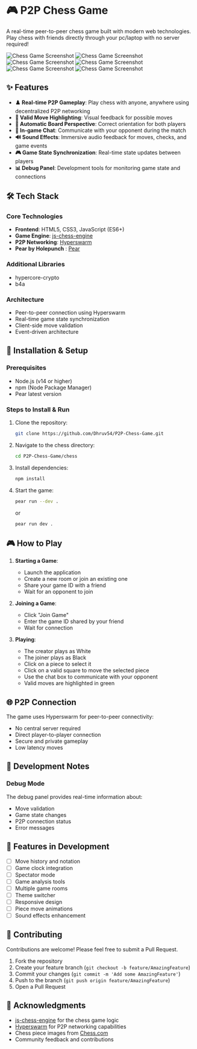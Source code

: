 # 🎮 P2P Chess Game

A real-time peer-to-peer chess game built with modern web technologies. Play chess with friends directly through your pc/laptop with no server required!

![Chess Game Screenshot](chess/Images/homepage.png)
![Chess Game Screenshot](chess/Images/create_room.png)
![Chess Game Screenshot](chess/Images/join_room.png)
![Chess Game Screenshot](chess/Images/waiting_for_opponent.png)
![Chess Game Screenshot](chess/Images/chess_board.png)
![Chess Game Screenshot](chess/Images/chat.png)

## ✨ Features

- **♟️ Real-time P2P Gameplay**: Play chess with anyone, anywhere using decentralized P2P networking
- **🎯 Valid Move Highlighting**: Visual feedback for possible moves
- **🔄 Automatic Board Perspective**: Correct orientation for both players
- **💬 In-game Chat**: Communicate with your opponent during the match
- **🔊 Sound Effects**: Immersive audio feedback for moves, checks, and game events
- **🎮 Game State Synchronization**: Real-time state updates between players
- **📊 Debug Panel**: Development tools for monitoring game state and connections

## 🛠 Tech Stack

### Core Technologies
- **Frontend**: HTML5, CSS3, JavaScript (ES6+)
- **Game Engine**: [js-chess-engine](https://github.com/josefjadrny/js-chess-engine)
- **P2P Networking**: [Hyperswarm](https://github.com/hyperswarm/hyperswarm)
- **Pear by Holepunch** : [Pear](https://docs.pears.com/)

### Additional Libraries
- hypercore-crypto
- b4a

### Architecture
- Peer-to-peer connection using Hyperswarm
- Real-time game state synchronization
- Client-side move validation
- Event-driven architecture

## 🚀 Installation & Setup

### Prerequisites
- Node.js (v14 or higher)
- npm (Node Package Manager)
- Pear latest version

### Steps to Install & Run

1. Clone the repository:
   ```sh
   git clone https://github.com/Dhruv54/P2P-Chess-Game.git
   ```

2. Navigate to the chess directory:
   ```sh
   cd P2P-Chess-Game/chess
   ```

3. Install dependencies:
   ```sh
   npm install
   ```

4. Start the game:
   ```sh
   pear run --dev .
   ```
   or
   ```sh
   pear run dev .
   ```

## 🎮 How to Play

1. **Starting a Game**:
   - Launch the application
   - Create a new room or join an existing one
   - Share your game ID with a friend
   - Wait for an opponent to join

2. **Joining a Game**:
   - Click "Join Game"
   - Enter the game ID shared by your friend
   - Wait for connection

3. **Playing**:
   - The creator plays as White
   - The joiner plays as Black
   - Click on a piece to select it
   - Click on a valid square to move the selected piece
   - Use the chat box to communicate with your opponent
   - Valid moves are highlighted in green

## 🌐 P2P Connection

The game uses Hyperswarm for peer-to-peer connectivity:
- No central server required
- Direct player-to-player connection
- Secure and private gameplay
- Low latency moves

## 📝 Development Notes

### Debug Mode
The debug panel provides real-time information about:
- Move validation
- Game state changes
- P2P connection status
- Error messages

## 🎯 Features in Development

- [ ] Move history and notation
- [ ] Game clock integration
- [ ] Spectator mode
- [ ] Game analysis tools
- [ ] Multiple game rooms
- [ ] Theme switcher
- [ ] Responsive design
- [ ] Piece move animations
- [ ] Sound effects enhancement

## 🤝 Contributing

Contributions are welcome! Please feel free to submit a Pull Request.

1. Fork the repository
2. Create your feature branch (`git checkout -b feature/AmazingFeature`)
3. Commit your changes (`git commit -m 'Add some AmazingFeature'`)
4. Push to the branch (`git push origin feature/AmazingFeature`)
5. Open a Pull Request

## 🙌 Acknowledgments

- [js-chess-engine](https://github.com/josefjadrny/js-chess-engine) for the chess game logic
- [Hyperswarm](https://github.com/hyperswarm/hyperswarm) for P2P networking capabilities
- Chess piece images from [Chess.com](https://www.chess.com)
- Community feedback and contributions
